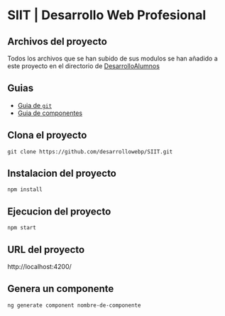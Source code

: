 # SIIT | Desarrollo Web Profesional

## Archivos del proyecto
Todos los archivos que se han subido de sus modulos se han añadido a este proyecto en el directorio de [DesarrolloAlumnos](DesarrolloAlumnos)

## Guias
- [Guia de `git`](guias/git.md)
- [Guia de componentes](guias/componentes.md)

## Clona el proyecto
```
git clone https://github.com/desarrollowebp/SIIT.git
```

## Instalacion del proyecto
```
npm install
```

## Ejecucion del proyecto
```
npm start
```

## URL del proyecto
http://localhost:4200/


## Genera un componente
```
ng generate component nombre-de-componente
```
